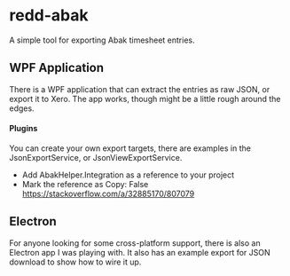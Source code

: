 # redd-abak
A simple tool for exporting Abak timesheet entries.

## WPF Application
There is a WPF application that can extract the entries as raw JSON, or export it to Xero.  The app works, though might be a little rough around the edges.
#### Plugins
You can create your own export targets, there are examples in the JsonExportService, or JsonViewExportService.

- Add AbakHelper.Integration as a reference to your project
- Mark the reference as Copy: False https://stackoverflow.com/a/32885170/807079


## Electron
For anyone looking for some cross-platform support, there is also an Electron app I was playing with.  It also has an example export for JSON download to show how to wire it up.

